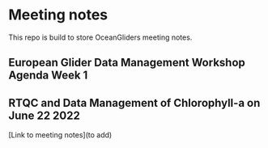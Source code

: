 # Meeting notes

This repo is build to store OceanGliders meeting notes.


## European Glider Data Management Workshop Agenda Week 1

## RTQC and Data Management of Chlorophyll-a on June 22 2022
[Link to meeting notes](to add)
